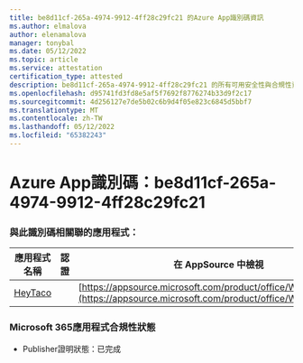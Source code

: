 ```yaml
---
title: be8d11cf-265a-4974-9912-4ff28c29fc21 的Azure App識別碼資訊
ms.author: elmalova
author: elenamalova
manager: tonybal
ms.date: 05/12/2022
ms.topic: article
ms.service: attestation
certification_type: attested
description: be8d11cf-265a-4974-9912-4ff28c29fc21 的所有可用安全性與合規性資訊。
ms.openlocfilehash: d95741fd3fd8e5af5f7692f8776274b33d9f2c17
ms.sourcegitcommit: 4d256127e7de5b02c6b9d4f05e823c6845d5bbf7
ms.translationtype: MT
ms.contentlocale: zh-TW
ms.lasthandoff: 05/12/2022
ms.locfileid: "65382243"
---
```

# <a name="azure-app-id-be8d11cf-265a-4974-9912-4ff28c29fc21"></a>Azure App識別碼：be8d11cf-265a-4974-9912-4ff28c29fc21


### <a name="apps-associated-with-this-id"></a>與此識別碼相關聯的應用程式：
| **應用程式名稱** | **認證** | **在 AppSource 中檢視** |
|--------------|---------------|-----------------------|
| [HeyTaco](../forward/WA200001346.md) |  | [https://appsource.microsoft.com/product/office/WA200001346](https://appsource.microsoft.com/product/office/WA200001346) |

### <a name="microsoft-365-app-compliance-status"></a>Microsoft 365應用程式合規性狀態
- Publisher證明狀態：已完成
